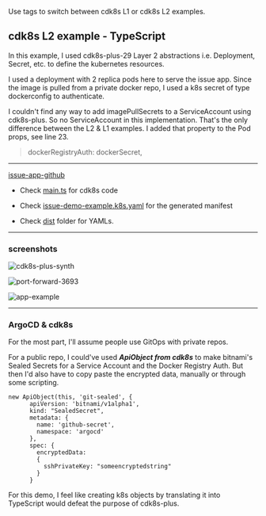 Use tags to switch between cdk8s L1 or cdk8s L2 examples.

## cdk8s L2 example - TypeScript

In this example, I used cdk8s-plus-29 Layer 2 abstractions i.e. Deployment, Secret, etc. to define the kubernetes resources.

I used a deployment with 2 replica pods here to serve the issue app. Since the image is pulled from a private docker repo, I used a k8s secret of type dockerconfig to authenticate.

I couldn't find any way to add imagePullSecrets to a ServiceAccount using cdk8s-plus. So no ServiceAccount in this implementation. That's the only difference between the L2 & L1 examples. I added that property to the Pod props, see line 23.

> dockerRegistryAuth: dockerSecret,

---

[issue-app-github](https://github.com/dekaghub/issue-full-stack-app)

* Check [main.ts](./main.ts) for cdk8s code

* Check [issue-demo-example.k8s.yaml](./issue-demo-example.k8s.yaml) for the generated manifest

* Check [dist](./dist/) folder for YAMLs.

---

### screenshots

![cdk8s-plus-synth](https://i.imgur.com/7SlWxi4.png)

![port-forward-3693](https://i.imgur.com/NHUnPr2.png)

![app-example](https://i.imgur.com/Tir44tN.png)

---

### ArgoCD & cdk8s

For the most part, I'll assume people use GitOps with private repos.

For a public repo, I could've used **_ApiObject from cdk8s_** to make bitnami's Sealed Secrets for a Service Account and the Docker Registry Auth. But then I'd also have to copy paste the encrypted data, manually or through some scripting.

```
new ApiObject(this, 'git-sealed', {
      apiVersion: 'bitnami/v1alpha1',
      kind: "SealedSecret",
      metadata: {
        name: 'github-secret',
        namespace: 'argocd'
      },
      spec: {
        encryptedData:
        {
          sshPrivateKey: "someencryptedstring"
        }
      }
```

For this demo, I feel like creating k8s objects by translating it into TypeScript would defeat the purpose of cdk8s-plus.
